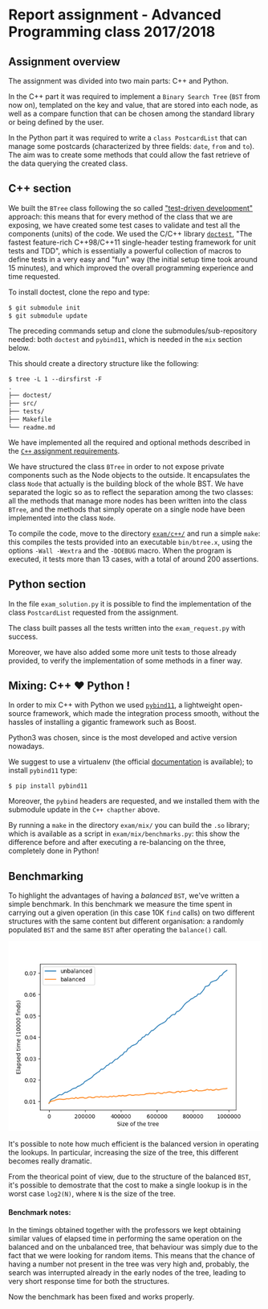 # Report assignment - Advanced Programming class 2017/2018

## Assignment overview

The assignment was divided into two main parts: C++ and Python.

In the C++ part it was required to implement a `Binary Search Tree` (`BST` from now on), templated on the key and value, that are stored into each node, as well as a compare function that can be chosen among the standard library or being defined by the user.

In the Python part it was required to write a `class PostcardList` that can manage some postcards (characterized by three fields: `date`, `from` and `to`). The aim was to create some methods that could allow the fast retrieve of the data querying the created class.


## C++ section

We built the `BTree` class following the so called ["test-driven development"](https://en.wikipedia.org/wiki/Test-driven_development) approach: this means that for every method of the class that we are exposing, we have created some test cases to validate and test all the components (units) of the code. We used the C/C++ library [`doctest`](https://github.com/onqtam/doctest), "The fastest feature-rich C++98/C++11 single-header testing framework for unit tests and TDD", which is essentially a powerful collection of macros to define tests in a very easy and "fun" way (the initial setup time took around 15 minutes), and which improved the overall programming experience and time requested.

To install doctest, clone the repo and type:

    $ git submodule init
    $ git submodule update

The preceding commands setup and clone the submodules/sub-repository needed: both `doctest` and `pybind11`, which is needed in the `mix` section below.

This should create a directory structure like the following:

    $ tree -L 1 --dirsfirst -F
    .
    ├── doctest/
    ├── src/
    ├── tests/
    ├── Makefile
    └── readme.md


We have implemented all the required and optional methods described in the [`C++` assignment requirements](https://github.com/asartori86/advanced-programming/blob/master/exam/c++/readme.md).

We have structured the class `BTree` in order to not expose private components such as the Node objects to the outside. It encapsulates the class `Node` that actually is the building block of the whole BST.
We have separated the logic so as to reflect the separation among the two classes: all the methods that manage more nodes has been written into the class `BTree`, and the methods that simply operate on a single node have been implemented into the class `Node`.

To compile the code, move to the directory [`exam/c++/`](https://github.com/bebosudo/advanced-programming/blob/master/exam/c++/) and run a simple `make`: this compiles the tests provided into an executable `bin/btree.x`, using the options `-Wall -Wextra` and the `-DDEBUG` macro. When the program is executed, it tests more than 13 cases, with a total of around 200 assertions.


## Python section

In the file `exam_solution.py` it is possible to find the implementation of the class `PostcardList` requested from the assignment.

The class built passes all the tests written into the `exam_request.py` with success.

Moreover, we have also added some more unit tests to those already provided, to verify the implementation of some methods in a finer way.


## Mixing: C++ ♥ Python !

In order to mix C++ with Python we used [`pybind11`](https://github.com/pybind/pybind11/), a lightweight open-source framework, which made the integration process smooth, without the hassles of installing a gigantic framework such as Boost.

Python3 was chosen, since is the most developed and active version nowadays.

We suggest to use a virtualenv (the official [documentation](https://virtualenv.pypa.io/en/stable/installation/) is available); to install `pybind11` type:

    $ pip install pybind11


Moreover, the `pybind` headers are requested, and we installed them with the submodule update in the `C++ chapther` above.

By running a `make` in the directory `exam/mix/` you can build the `.so` library; which is available as a script in `exam/mix/benchmarks.py`: this show the difference before and after executing a re-balancing on the three, completely done in Python!

## Benchmarking

To highlight the advantages of having a _balanced_ `BST`, we've written a simple benchmark. In this benchmark we measure the time spent in carrying out a given operation (in this case 10K `find` calls) on two different structures with the same content but different organisation: a randomly populated `BST` and the same `BST` after operating the `balance()` call.

![benchmarking plot](https://github.com/bebosudo/advanced-programming/raw/master/exam/mix/benchmark.png "Find operation in a BST (balanced vs unbalanced)")

It's possible to note how much efficient is the balanced version in operating the lookups. In particular, increasing the size of the tree, this different becomes really dramatic.

From the theorical point of view, due to the structure of the balanced `BST`, it's possible to demostrate that the cost to make a single lookup is in the worst case `log2(N)`, where `N` is the size of the tree.

#### Benchmark notes:

In the timings obtained together with the professors we kept obtaining similar values of elapsed time in performing the same operation on the balanced and on the unbalanced tree, that behaviour was simply due to the fact that we were looking for random items. This means that the chance of having a number not present in the tree was very high and, probably, the search was interrupted already in the early nodes of the tree, leading to very short response time for both the structures.

Now the benchmark has been fixed and works properly.